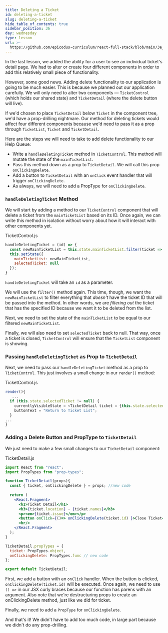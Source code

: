 ```yaml
---
title: Deleting a Ticket
id: deleting-a-ticket
slug: deleting-a-ticket
hide_table_of_contents: true
sidebar_position: 36
day: wednesday
type: lesson
url: >-
  https://github.com/epicodus-curriculum/react-full-stack/blob/main/3e_deleting_a_ticket.md
---
```


In the last lesson, we added the ability for a user to see an individual ticket's detail page. We had to alter or create four different components in order to add this relatively small piece of functionality.

However, some good news. Adding delete functionality to our application is going to be much easier. This is because we planned out our application carefully. We will only need to alter two components — `TicketControl` (which holds our shared state) and `TicketDetail` (where the delete button will live).

If we'd chosen to place `TicketDetail` below `Ticket` in the component tree, we'd have a prop-drilling nightmare. Our method for deleting tickets would affect four different components because we'd need to pass it as a prop through `TicketList`, `Ticket` and `TicketDetail`.

Here are the steps we will need to take to add delete functionality to our Help Queue:

* Write a `handleDeletingTicket` method in `TicketControl`. This method will mutate the state of the `mainTicketList`.
* Pass this method down as a prop to `TicketDetail`. We will call this prop `onClickingDelete`.
* Add a button to `TicketDetail` with an `onClick` event handler that will trigger `onClickingDelete`.
* As always, we will need to add a PropType for `onClickingDelete`.

### `handleDeletingTicket` Method

We will start by adding a method to our `TicketControl` component that will delete a ticket from the `mainTicketList` based on its ID. Once again, we can write this method in isolation without worry about how it will interact with other components yet.

<div class="filename">TicketControl.js</div>

```js
handleDeletingTicket = (id) => {
  const newMainTicketList = this.state.mainTicketList.filter(ticket => ticket.id !== id);
  this.setState({
    mainTicketList: newMainTicketList,
    selectedTicket: null
  });
}
```

`handleDeletingTicket` will take an `id` as a parameter.

We will use the `filter()` method again. This time, though, we want the `newMainTicketList` to filter everything that _doesn't_ have the ticket ID that will be passed into the method. In other words, we are _filtering out_ the ticket that has the specified ID because we want it to be deleted from the list.

Next, we need to set the state of the `mainTicketList` to be equal to our filtered `newMainTicketList`.

Finally, we will also need to set `selectedTicket` back to null. That way, once a ticket is closed, `TicketControl` will ensure that the `TicketList` component is showing.

### Passing `handleDeletingTicket` as Prop to `TicketDetail`

Next, we need to pass our `handleDeletingTicket` method as a prop to `TicketControl`. This just involves a small change in our `render()` method:

<div class="filename">TicketControl.js</div>

```js
render(){
   ...
  if (this.state.selectedTicket != null) {
    currentlyVisibleState = <TicketDetail ticket = {this.state.selectedTicket} onClickingDelete = {this.handleDeletingTicket} />
    buttonText = "Return to Ticket List";
  }
...
}
```

### Adding a Delete Button and PropType to `TicketDetail`

We just need to make a few small changes to our `TicketDetail` component:

<div class="filename">TicketDetail.js</div>

```jsx
import React from "react";
import PropTypes from "prop-types";

function TicketDetail(props){
  const { ticket, onClickingDelete } = props; //new code
  
  return (
    <React.Fragment>
      <h1>Ticket Detail</h1>
      <h3>{ticket.location} - {ticket.names}</h3>
      <p><em>{ticket.issue}</em></p>
      <button onClick={()=> onClickingDelete(ticket.id) }>Close Ticket</button> { /* new code */ }
      <hr/>
    </React.Fragment>
  );
}

TicketDetail.propTypes = {
  ticket: PropTypes.object,
  onClickingDelete: PropTypes.func // new code
};

export default TicketDetail;
```

First, we add a button with an `onClick` handler. When the button is clicked, `onClickingDelete(ticket.id)` will be executed. Once again, we need to use `() =>` in our JSX curly braces because our function has parens with an argument. Also note that we're destructuring props to create an onClickingDelete method, just like we did for ticket. 

Finally, we need to add a `PropType` for `onClickingDelete`.

And that's it! We didn't have to add too much code, in large part because we didn't do any prop-drilling.
